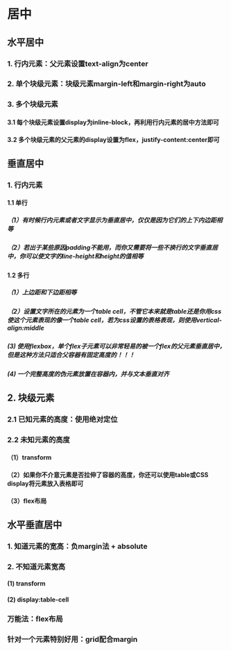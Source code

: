 # 居中

## 水平居中
### 1. 行内元素：父元素设置text-align为center
### 2. 单个块级元素：块级元素margin-left和margin-right为auto
### 3. 多个块级元素
#### 3.1 每个块级元素设置display为inline-block，再利用行内元素的居中方法即可
#### 3.2 多个块级元素的父元素的display设置为flex，justify-content:center即可


## 垂直居中
### 1. 行内元素
#### 1.1 单行
##### （1）有时候行内元素或者文字显示为垂直居中，仅仅是因为它们的上下内边距相等
##### （2）若出于某些原因padding不能用，而你又需要将一些不换行的文字垂直居中，你可以使文字的line-height和height的值相等
#### 1.2 多行
##### （1）上边距和下边距相等
##### （2）设置文字所在的元素为一个table cell，不管它本来就是table还是你用css使这个元素表现的像一个table cell，若为css设置的表格表现，则使用vertical-align:middle
##### (3) 使用flexbox，单个flex子元素可以非常轻易的被一个flex的父元素垂直居中，但是这种方法只适合父容器有固定高度的！！！
##### (4) 一个完整高度的伪元素放置在容器内，并与文本垂直对齐
## 2. 块级元素
### 2.1 已知元素的高度：使用绝对定位
### 2.2 未知元素的高度
#### （1）transform
#### （2）如果你不介意元素是否拉伸了容器的高度，你还可以使用table或CSS display将元素放入表格即可
#### （3）flex布局



## 水平垂直居中
### 1. 知道元素的宽高：负margin法 + absolute
### 2. 不知道元素宽高
#### (1) transform
#### (2) display:table-cell
### 万能法：flex布局
### 针对一个元素特别好用：grid配合margin
